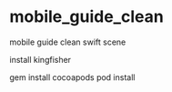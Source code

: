 # mobile_guide_clean
mobile guide clean swift scene

install kingfisher

gem install cocoapods
pod install
